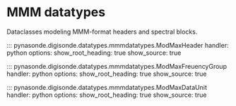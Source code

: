 # MMM datatypes

Dataclasses modeling MMM-format headers and spectral blocks.

::: pynasonde.digisonde.datatypes.mmmdatatypes.ModMaxHeader
    handler: python
    options:
        show_root_heading: true
        show_source: true

::: pynasonde.digisonde.datatypes.mmmdatatypes.ModMaxFreuencyGroup
    handler: python
    options:
        show_root_heading: true
        show_source: true

::: pynasonde.digisonde.datatypes.mmmdatatypes.ModMaxDataUnit
    handler: python
    options:
        show_root_heading: true
        show_source: true

